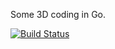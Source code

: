 Some 3D coding in Go.

[![Build Status](https://travis-ci.org/amsibamsi/three.svg?branch=master)](https://travis-ci.org/amsibamsi/three)
